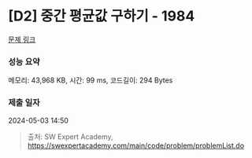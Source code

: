 # [D2] 중간 평균값 구하기 - 1984 

[문제 링크](https://swexpertacademy.com/main/code/problem/problemDetail.do?contestProbId=AV5Pw_-KAdcDFAUq) 

### 성능 요약

메모리: 43,968 KB, 시간: 99 ms, 코드길이: 294 Bytes

### 제출 일자

2024-05-03 14:50



> 출처: SW Expert Academy, https://swexpertacademy.com/main/code/problem/problemList.do